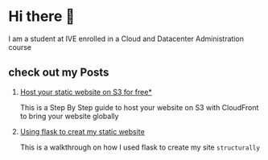 # Hi there 👋

I am a student at IVE enrolled in a Cloud and Datacenter Administration course

## check out my Posts

1. <a href="https://github.karlcch.com/articles/1.S3_CF_Site">Host your static website on S3 for free\*</a>

   This is a Step By Step guide to host your website on S3 with CloudFront to bring your website globally  

2. <a href="https://github.karlcch.com/articles/2.using-flask-to-create-static-site.md">Using flask to creat my static website</a>

   This is a walkthrough on how I used flask to create my site `structurally`